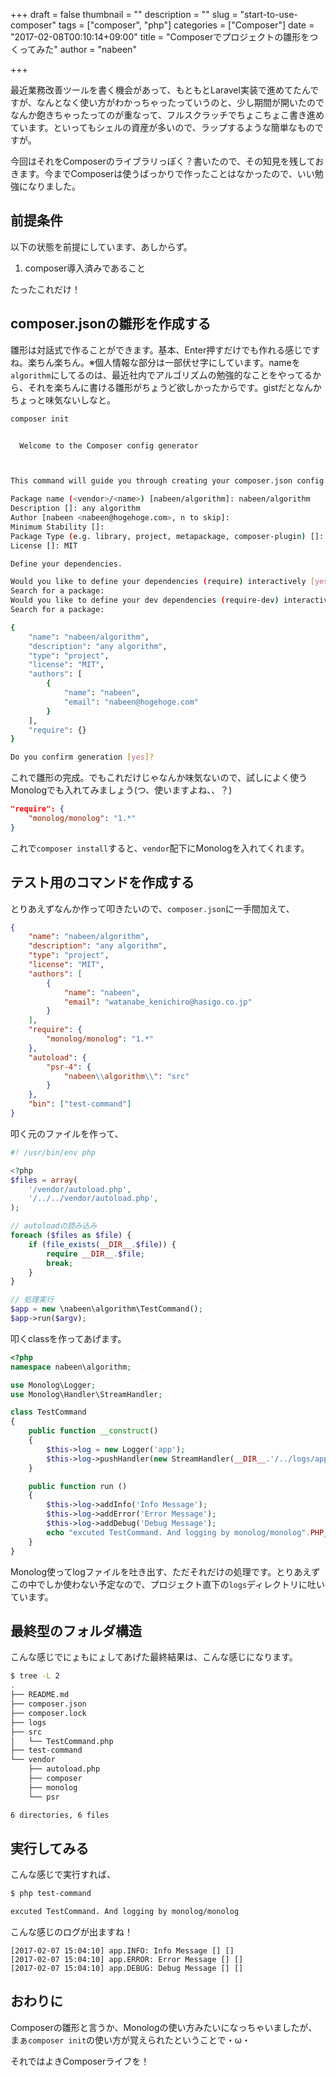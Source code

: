 +++
draft = false
thumbnail = ""
description = ""
slug = "start-to-use-composer"
tags = ["composer", "php"]
categories = ["Composer"]
date = "2017-02-08T00:10:14+09:00"
title = "Composerでプロジェクトの雛形をつくってみた"
author = "nabeen"

+++

最近業務改善ツールを書く機会があって、もともとLaravel実装で進めてたんですが、なんとなく使い方がわかっちゃったっていうのと、少し期間が開いたのでなんか飽きちゃったってのが重なって、フルスクラッチでちょこちょこ書き進めています。といってもシェルの資産が多いので、ラップするような簡単なものですが。

今回はそれをComposerのライブラリっぽく？書いたので、その知見を残しておきます。今までComposerは使うばっかりで作ったことはなかったので、いい勉強になりました。

## 前提条件
以下の状態を前提にしています、あしからず。

1. composer導入済みであること

たったこれだけ！

## composer.jsonの雛形を作成する
雛形は対話式で作ることができます。基本、Enter押すだけでも作れる感じですね。楽ちん楽ちん。※個人情報な部分は一部伏せ字にしています。nameを`algorithm`にしてるのは、最近社内でアルゴリズムの勉強的なことをやってるから、それを楽ちんに書ける雛形がちょうど欲しかったからです。gistだとなんかちょっと味気ないしなと。

```bash
composer init


  Welcome to the Composer config generator



This command will guide you through creating your composer.json config.

Package name (<vendor>/<name>) [nabeen/algorithm]: nabeen/algorithm
Description []: any algorithm
Author [nabeen <nabeen@hogehoge.com>, n to skip]:
Minimum Stability []:
Package Type (e.g. library, project, metapackage, composer-plugin) []: project
License []: MIT

Define your dependencies.

Would you like to define your dependencies (require) interactively [yes]?
Search for a package:
Would you like to define your dev dependencies (require-dev) interactively [yes]?
Search for a package:

{
    "name": "nabeen/algorithm",
    "description": "any algorithm",
    "type": "project",
    "license": "MIT",
    "authors": [
        {
            "name": "nabeen",
            "email": "nabeen@hogehoge.com"
        }
    ],
    "require": {}
}

Do you confirm generation [yes]?
```

これで雛形の完成。でもこれだけじゃなんか味気ないので、試しによく使うMonologでも入れてみましょう(つ、使いますよね、、？)

```json
"require": {
    "monolog/monolog": "1.*"
}
```

これで`composer install`すると、`vendor`配下にMonologを入れてくれます。

## テスト用のコマンドを作成する
とりあえずなんか作って叩きたいので、`composer.json`に一手間加えて、

```json
{
    "name": "nabeen/algorithm",
    "description": "any algorithm",
    "type": "project",
    "license": "MIT",
    "authors": [
        {
            "name": "nabeen",
            "email": "watanabe_kenichiro@hasigo.co.jp"
        }
    ],
    "require": {
    	"monolog/monolog": "1.*"
    },
    "autoload": {
        "psr-4": {
            "nabeen\\algorithm\\": "src"
        }
    },
    "bin": ["test-command"]
}
```

叩く元のファイルを作って、

```php
#! /usr/bin/env php

<?php
$files = array(
    '/vendor/autoload.php',
    '/../../vendor/autoload.php',
);

// autoloadの読み込み
foreach ($files as $file) {
    if (file_exists(__DIR__.$file)) {
        require __DIR__.$file;
        break;
    }
}

// 処理実行
$app = new \nabeen\algorithm\TestCommand();
$app->run($argv);

```

叩くclassを作ってあげます。

```php
<?php
namespace nabeen\algorithm;

use Monolog\Logger;
use Monolog\Handler\StreamHandler;

class TestCommand
{
    public function __construct()
    {
        $this->log = new Logger('app');
        $this->log->pushHandler(new StreamHandler(__DIR__.'/../logs/app.log', Logger::DEBUG));
    }

    public function run ()
    {
        $this->log->addInfo('Info Message');
        $this->log->addError('Error Message');
        $this->log->addDebug('Debug Message');
        echo "excuted TestCommand. And logging by monolog/monolog".PHP_EOL;
    }
}
```

Monolog使ってlogファイルを吐き出す、ただそれだけの処理です。とりあえずこの中でしか使わない予定なので、プロジェクト直下の`logs`ディレクトリに吐いています。

## 最終型のフォルダ構造
こんな感じでにょもにょしてあげた最終結果は、こんな感じになります。

```bash
$ tree -L 2
.
├── README.md
├── composer.json
├── composer.lock
├── logs
├── src
│   └── TestCommand.php
├── test-command
└── vendor
    ├── autoload.php
    ├── composer
    ├── monolog
    └── psr

6 directories, 6 files
```

## 実行してみる
こんな感じで実行すれば、

```bash
$ php test-command

excuted TestCommand. And logging by monolog/monolog
```

こんな感じのログが出ますね！

```
[2017-02-07 15:04:10] app.INFO: Info Message [] []
[2017-02-07 15:04:10] app.ERROR: Error Message [] []
[2017-02-07 15:04:10] app.DEBUG: Debug Message [] []
```

## おわりに
Composerの雛形と言うか、Monologの使い方みたいになっちゃいましたが、まぁ`composer init`の使い方が覚えられたということで・ω・

それではよきComposerライフを！
